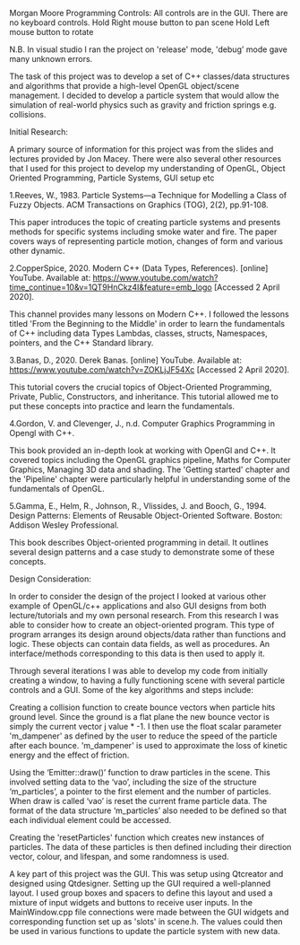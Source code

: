 Morgan Moore Programming
Controls: All controls are in the GUI. There are no keyboard controls. Hold Right mouse button to pan scene Hold Left mouse button to rotate

N.B. In visual studio I ran the project on 'release' mode, 'debug' mode gave many unknown errors.

The task of this project was to develop a set of C++ classes/data structures and algorithms that provide a high-level OpenGL object/scene management. I decided to develop a particle system that would allow the simulation of real-world physics such as gravity and friction springs e.g. collisions.

Initial Research:

A primary source of information for this project was from the slides and lectures provided by Jon Macey. There were also several other resources that I used for this project to develop my understanding of OpenGL, Object Oriented Programming, Particle Systems, GUI setup etc

1.Reeves, W., 1983. Particle Systems—a Technique for Modelling a Class of Fuzzy Objects. ACM Transactions on Graphics (TOG), 2(2), pp.91-108.

This paper introduces the topic of creating particle systems and presents methods for specific systems including smoke water and fire. The paper covers ways of representing particle motion, changes of form and various other dynamic.

2.CopperSpice, 2020. Modern C++ (Data Types, References). [online] YouTube. Available at: https://www.youtube.com/watch?time_continue=10&v=1QT9HnCkz4I&feature=emb_logo [Accessed 2 April 2020].

This channel provides many lessons on Modern C++. I followed the lessons titled 'From the Beginning to the Middle' in order to learn the fundamentals of C++ including data Types Lambdas, classes, structs, Namespaces, pointers, and the C++ Standard library.

3.Banas, D., 2020. Derek Banas. [online] YouTube. Available at: https://www.youtube.com/watch?v=ZOKLjJF54Xc [Accessed 2 April 2020].

This tutorial covers the crucial topics of Object-Oriented Programming, Private, Public, Constructors, and inheritance. This tutorial allowed me to put these concepts into practice and learn the fundamentals.

4.Gordon, V. and Clevenger, J., n.d. Computer Graphics Programming in Opengl with C++.

This book provided an in-depth look at working with OpenGl and C++. It covered topics including the OpenGL graphics pipeline, Maths for Computer Graphics, Managing 3D data and shading. The 'Getting started' chapter and the 'Pipeline' chapter were particularly helpful in understanding some of the fundamentals of OpenGL.

5.Gamma, E., Helm, R., Johnson, R., Vlissides, J. and Booch, G., 1994. Design Patterns: Elements of Reusable Object-Oriented Software. Boston: Addison Wesley Professional.

This book describes Object-oriented programming in detail. It outlines several design patterns and a case study to demonstrate some of these concepts.

Design Consideration:

In order to consider the design of the project I looked at various other example of OpenGL/c++ applications and also GUI designs from both lecture/tutorials and my own personal research. From this research I was able to consider how to create an object-oriented program. This type of program arranges its design around objects/data rather than functions and logic. These objects can contain data fields, as well as procedures. An interface/methods corresponding to this data is then used to apply it.

Through several iterations I was able to develop my code from initially creating a window, to having a fully functioning scene with several particle controls and a GUI. Some of the key algorithms and steps include:

Creating a collision function to create bounce vectors when particle hits ground level. Since the ground is a flat plane the new bounce vector is simply the current vector j value * -1. I then use the float scalar parameter 'm_dampener' as defined by the user to reduce the speed of the particle after each bounce. 'm_dampener' is used to approximate the loss of kinetic energy and the effect of friction.

Using the ‘Emitter::draw()’ function to draw particles in the scene. This involved setting data to the ‘vao’, including the size of the structure ‘m_particles’, a pointer to the first element and the number of particles. When draw is called ‘vao’ is reset the current frame particle data. The format of the data structure ‘m_particles’ also needed to be defined so that each individual element could be accessed.

Creating the 'resetParticles' function which creates new instances of particles. The data of these particles is then defined including their direction vector, colour, and lifespan, and some randomness is used.

A key part of this project was the GUI. This was setup using Qtcreator and designed using Qtdesigner. Setting up the GUI required a well-planned layout. I used group boxes and spacers to define this layout and used a mixture of input widgets and buttons to receive user inputs. In the MainWindow.cpp file connections were made between the GUI widgets and corresponding function set up as 'slots' in scene.h. The values could then be used in various functions to update the particle system with new data.
